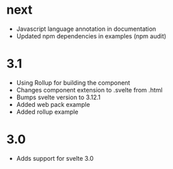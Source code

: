 # next
* Javascript language annotation in documentation
* Updated npm dependencies in examples (npm audit)

# 3.1 
* Using Rollup for building the component
* Changes component extension to .svelte from .html
* Bumps svelte version to 3.12.1
* Added web pack example
* Added rollup example

# 3.0
* Adds support for svelte 3.0